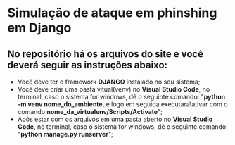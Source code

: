 
<h1>Simulação de ataque em phinshing em Django</h1>

<h2>No repositório há os arquivos do site e você deverá seguir as instruções abaixo:</h2>

- Você deve ter o framework <strong>DJANGO</strong> instalado no seu sistema;
- Você deve criar uma pasta vitual(venv) no <strong>Visual Studio Code</strong>, no terminal, caso o sistema for windows, dê o seguinte comando: "<strong>python -m venv nome_do_ambiente</strong>, e logo em seguida executara\ativar com o comando <strong>nome_da_virtualenv/Scripts/Activate</strong>";
- Após estar com os arquivos em uma pasta aberto no <strong>Visual Studio Code</strong>, no terminal, caso o sistema for windows, dê o seguinte comando: "<strong>python manage.py runserver</strong>";

